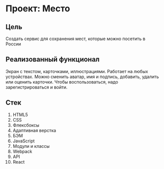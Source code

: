 # Проект: Место

## Цель
Создать сервис для сохранения мест, которые можно посетить в России

## Реализованный функционал
Экран с текстом, карточками, иллюстрациями. Работает на любых устройствах. Можно сменить аватар, имя и подпись, добавить, удалить или оценить карточки. Чтобы воспользоваться, надо зарегистрироваться и войти.

## Стек
1. HTML5
2. CSS
3. Флексбоксы
4. Адаптивная верстка
5. БЭМ
6. JavaScript
7. Модули и классы
8. Webpack
9. API
10. React
